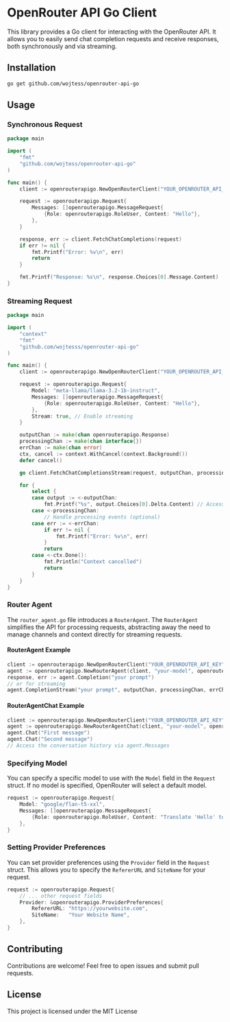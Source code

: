 # OpenRouter API Go Client

This library provides a Go client for interacting with the OpenRouter API. It allows you to easily send chat completion requests and receive responses, both synchronously and via streaming.

## Installation

```bash
go get github.com/wojtess/openrouter-api-go
```

## Usage

### Synchronous Request

```go
package main

import (
	"fmt"
	"github.com/wojtess/openrouter-api-go"
)

func main() {
	client := openrouterapigo.NewOpenRouterClient("YOUR_OPENROUTER_API_KEY")

	request := openrouterapigo.Request{
		Messages: []openrouterapigo.MessageRequest{
			{Role: openrouterapigo.RoleUser, Content: "Hello"},
		},
	}

	response, err := client.FetchChatCompletions(request)
	if err != nil {
		fmt.Printf("Error: %v\n", err)
		return
	}

	fmt.Printf("Response: %s\n", response.Choices[0].Message.Content)
}

```

### Streaming Request

```go
package main

import (
	"context"
	"fmt"
	"github.com/wojtesss/openrouter-api-go"
)

func main() {
	client := openrouterapigo.NewOpenRouterClient("YOUR_OPENROUTER_API_KEY")

	request := openrouterapigo.Request{
		Model: "meta-llama/llama-3.2-1b-instruct",
		Messages: []openrouterapigo.MessageRequest{
			{Role: openrouterapigo.RoleUser, Content: "Hello"},
		},
		Stream: true, // Enable streaming
	}

	outputChan := make(chan openrouterapigo.Response)
	processingChan := make(chan interface{})
	errChan := make(chan error)
	ctx, cancel := context.WithCancel(context.Background())
	defer cancel()

	go client.FetchChatCompletionsStream(request, outputChan, processingChan, errChan, ctx)

	for {
		select {
		case output := <-outputChan:
			fmt.Printf("%s", output.Choices[0].Delta.Content) // Access delta content for streaming responses
		case <-processingChan:
			// Handle processing events (optional)
		case err := <-errChan:
			if err != nil {
				fmt.Printf("Error: %v\n", err)
			}
			return
		case <-ctx.Done():
			fmt.Println("Context cancelled")
			return
		}
	}
}

```

### Router Agent

The `router_agent.go` file introduces a `RouterAgent`.  The `RouterAgent` simplifies the API for processing requests, abstracting away the need to manage channels and context directly for streaming requests.

#### RouterAgent Example

```go
client := openrouterapigo.NewOpenRouterClient("YOUR_OPENROUTER_API_KEY")
agent := openrouterapigo.NewRouterAgent(client, "your-model", openrouterapigo.RouterAgentConfig{})
response, err := agent.Completion("your prompt")
// or for streaming
agent.CompletionStream("your prompt", outputChan, processingChan, errChan, ctx)
```

#### RouterAgentChat Example
```go
client := openrouterapigo.NewOpenRouterClient("YOUR_OPENROUTER_API_KEY")
agent := openrouterapigo.NewRouterAgentChat(client, "your-model", openrouterapigo.RouterAgentConfig{}, "Initial system prompt")
agent.Chat("First message")
agent.Chat("Second message")
// Access the conversation history via agent.Messages
```

### Specifying Model

You can specify a specific model to use with the `Model` field in the `Request` struct.  If no model is specified, OpenRouter will select a default model.

```go
request := openrouterapigo.Request{
    Model: "google/flan-t5-xxl",
    Messages: []openrouterapigo.MessageRequest{
        {Role: openrouterapigo.RoleUser, Content: "Translate 'Hello' to French."},
    },
}
```

### Setting Provider Preferences

You can set provider preferences using the `Provider` field in the `Request` struct. This allows you to specify the `RefererURL` and `SiteName` for your request.

```go
request := openrouterapigo.Request{
    // ... other request fields
    Provider: &openrouterapigo.ProviderPreferences{
        RefererURL: "https://yourwebsite.com",
        SiteName:   "Your Website Name",
    },
}
```


## Contributing

Contributions are welcome! Feel free to open issues and submit pull requests.


## License

This project is licensed under the MIT License
